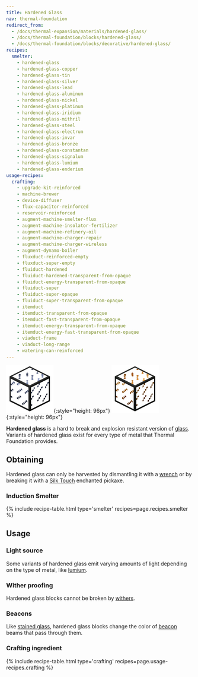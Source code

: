 ```yaml
---
title: Hardened Glass
nav: thermal-foundation
redirect_from:
  - /docs/thermal-expansion/materials/hardened-glass/
  - /docs/thermal-foundation/blocks/hardened-glass/
  - /docs/thermal-foundation/blocks/decorative/hardened-glass/
recipes:
  smelter:
    - hardened-glass
    - hardened-glass-copper
    - hardened-glass-tin
    - hardened-glass-silver
    - hardened-glass-lead
    - hardened-glass-aluminum
    - hardened-glass-nickel
    - hardened-glass-platinum
    - hardened-glass-iridium
    - hardened-glass-mithril
    - hardened-glass-steel
    - hardened-glass-electrum
    - hardened-glass-invar
    - hardened-glass-bronze
    - hardened-glass-constantan
    - hardened-glass-signalum
    - hardened-glass-lumium
    - hardened-glass-enderium
usage-recipes:
  crafting:
    - upgrade-kit-reinforced
    - machine-brewer
    - device-diffuser
    - flux-capacitor-reinforced
    - reservoir-reinforced
    - augment-machine-smelter-flux
    - augment-machine-insolator-fertilizer
    - augment-machine-refinery-oil
    - augment-machine-charger-repair
    - augment-machine-charger-wireless
    - augment-dynamo-boiler
    - fluxduct-reinforced-empty
    - fluxduct-super-empty
    - fluiduct-hardened
    - fluiduct-hardened-transparent-from-opaque
    - fluiduct-energy-transparent-from-opaque
    - fluiduct-super
    - fluiduct-super-opaque
    - fluiduct-super-transparent-from-opaque
    - itemduct
    - itemduct-transparent-from-opaque
    - itemduct-fast-transparent-from-opaque
    - itemduct-energy-transparent-from-opaque
    - itemduct-energy-fast-transparent-from-opaque
    - viaduct-frame
    - viaduct-long-range
    - watering-can-reinforced
---
```


![Hardened glass](/assets/images/thermal-foundation/hardened-glass.png){:style="height: 96px"}
![Hardened glass variants](/assets/images/thermal-foundation/hardened-glass-variants.gif){:style="height: 96px"}


**Hardened glass** is a hard to break and explosion resistant version of
[glass](https://minecraft.gamepedia.com/Glass). Variants of hardened glass exist
for every type of metal that Thermal Foundation provides.


Obtaining
---------

Hardened glass can only be harvested by dismantling it with a
[wrench](/docs/wrenches/) or by breaking it with a [Silk
Touch](https://minecraft.gamepedia.com/Silk_Touch) enchanted pickaxe.

### Induction Smelter
{% include recipe-table.html type='smelter' recipes=page.recipes.smelter %}


Usage
-----

### Light source
Some variants of hardened glass emit varying amounts of light depending on the
type of metal, like [lumium](/docs/lumium-ingot/).

### Wither proofing
Hardened glass blocks cannot be broken by
[withers](https://minecraft.gamepedia.com/Wither).

### Beacons
Like [stained glass](https://minecraft.gamepedia.com/Stained_Glass), hardened
glass blocks change the color of
[beacon](https://minecraft.gamepedia.com/Beacon) beams that pass through them.

### Crafting ingredient
{% include recipe-table.html type='crafting' recipes=page.usage-recipes.crafting %}
